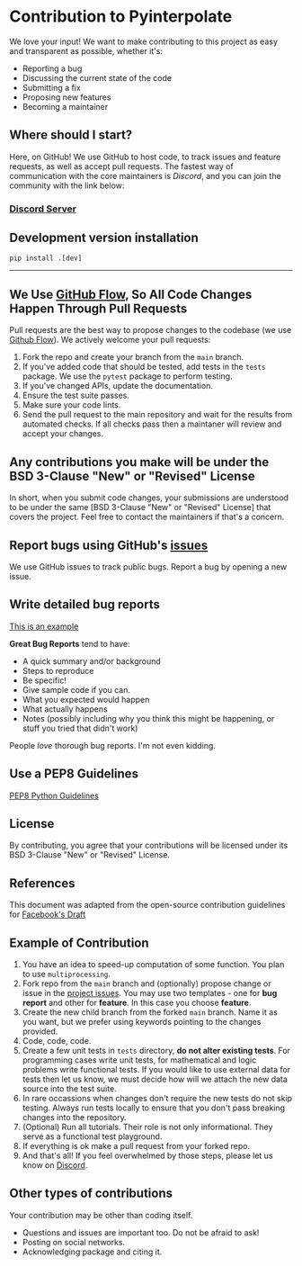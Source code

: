# Contribution to Pyinterpolate

We love your input! We want to make contributing to this project as easy and transparent as possible, whether it's:

* Reporting a bug
* Discussing the current state of the code
* Submitting a fix
* Proposing new features
* Becoming a maintainer

## Where should I start?

Here, on GitHub! We use GitHub to host code, to track issues and feature requests, as well as accept pull requests.
The fastest way of communication with the core maintainers is *Discord*, and you can join the community with the link below:

### **[Discord Server](https://discord.gg/3EMuRkj)**

## Development version installation

```shell
pip install .[dev]
```

---

## We Use [GitHub Flow](https://guides.github.com/introduction/flow/index.html), So All Code Changes Happen Through Pull Requests
Pull requests are the best way to propose changes to the codebase (we use [Github Flow](https://guides.github.com/introduction/flow/index.html)). We actively welcome your pull requests:

1. Fork the repo and create your branch from the `main` branch.
2. If you've added code that should be tested, add tests in the `tests` package. We use the `pytest` package to perform testing.
3. If you've changed APIs, update the documentation.
4. Ensure the test suite passes.
5. Make sure your code lints.
6. Send the pull request to the main repository and wait for the results from automated checks. If all checks pass then a maintaner will review and accept your changes.

## Any contributions you make will be under the BSD 3-Clause "New" or "Revised" License
In short, when you submit code changes, your submissions are understood to be under the same [BSD 3-Clause "New" or "Revised" License] that covers the project. Feel free to contact the maintainers if that's a concern.

## Report bugs using GitHub's [issues](https://github.com/DataverseLabs/pyinterpolate/issues)
We use GitHub issues to track public bugs. Report a bug by opening a new issue.

## Write detailed bug reports
[This is an example](https://github.com/DataverseLabs/pyinterpolate/issues/4)

**Great Bug Reports** tend to have:

- A quick summary and/or background
- Steps to reproduce
- Be specific!
- Give sample code if you can.
- What you expected would happen
- What actually happens
- Notes (possibly including why you think this might be happening, or stuff you tried that didn't work)

People *love* thorough bug reports. I'm not even kidding.

## Use a PEP8 Guidelines
[PEP8 Python Guidelines](https://www.python.org/dev/peps/pep-0008/)

## License
By contributing, you agree that your contributions will be licensed under its BSD 3-Clause "New" or "Revised" License.

## References
This document was adapted from the open-source contribution guidelines for [Facebook's Draft](https://github.com/facebook/draft-js/blob/a9316a723f9e918afde44dea68b5f9f39b7d9b00/CONTRIBUTING.md)

## Example of Contribution

1. You have an idea to speed-up computation of some function. You plan to use `multiprocessing`.
2. Fork repo from the `main` branch and (optionally) propose change or issue in the [project issues](https://github.com/szymon-datalions/pyinterpolate/issues). You may use two templates - one for **bug report** and other for **feature**. In this case you choose **feature**.
3. Create the new child branch from the forked `main` branch. Name it as you want, but we prefer using keywords pointing to the changes provided.
4. Code, code, code.
5. Create a few unit tests in `tests` directory, **do not alter existing tests**. For programming cases write unit tests, for mathematical and logic problems write functional tests. If you would like to use external data for tests then let us know, we must decide how will we attach the new data source into the test suite.
6. In rare occassions when changes don't require the new tests do not skip testing. Always run tests locally to ensure that you don't pass breaking changes into the repository.
7. (Optional) Run all tutorials. Their role is not only informational. They serve as a functional test playground.
8. If everything is ok make a pull request from your forked repo.
9. And that's all! If you feel overwhelmed by those steps, please let us know on [Discord](https://discord.gg/3EMuRkj).

## Other types of contributions

Your contribution may be other than coding itself.

- Questions and issues are important too. Do not be afraid to ask!
- Posting on social networks.
- Acknowledging package and citing it.